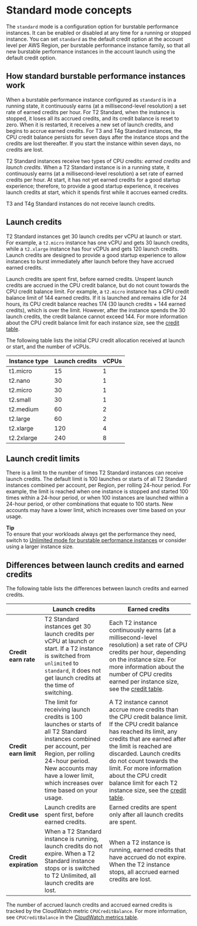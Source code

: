 # Standard mode concepts<a name="burstable-performance-instances-standard-mode-concepts"></a>

The `standard` mode is a configuration option for burstable performance instances\. It can be enabled or disabled at any time for a running or stopped instance\. You can set `standard` as the default credit option at the account level per AWS Region, per burstable performance instance family, so that all new burstable performance instances in the account launch using the default credit option\.

## How standard burstable performance instances work<a name="how-burstable-performance-instances-standard-works"></a>

When a burstable performance instance configured as `standard` is in a running state, it continuously earns \(at a millisecond\-level resolution\) a set rate of earned credits per hour\. For T2 Standard, when the instance is stopped, it loses all its accrued credits, and its credit balance is reset to zero\. When it is restarted, it receives a new set of launch credits, and begins to accrue earned credits\. For T3 and T4g Standard instances, the CPU credit balance persists for seven days after the instance stops and the credits are lost thereafter\. If you start the instance within seven days, no credits are lost\.

T2 Standard instances receive two types of CPU credits: *earned credits* and *launch credits*\. When a T2 Standard instance is in a running state, it continuously earns \(at a millisecond\-level resolution\) a set rate of earned credits per hour\. At start, it has not yet earned credits for a good startup experience; therefore, to provide a good startup experience, it receives launch credits at start, which it spends first while it accrues earned credits\.

T3 and T4g Standard instances do not receive launch credits\.

## Launch credits<a name="launch-credits"></a>

T2 Standard instances get 30 launch credits per vCPU at launch or start\. For example, a `t2.micro` instance has one vCPU and gets 30 launch credits, while a `t2.xlarge` instance has four vCPUs and gets 120 launch credits\. Launch credits are designed to provide a good startup experience to allow instances to burst immediately after launch before they have accrued earned credits\.

Launch credits are spent first, before earned credits\. Unspent launch credits are accrued in the CPU credit balance, but do not count towards the CPU credit balance limit\. For example, a `t2.micro` instance has a CPU credit balance limit of 144 earned credits\. If it is launched and remains idle for 24 hours, its CPU credit balance reaches 174 \(30 launch credits \+ 144 earned credits\), which is over the limit\. However, after the instance spends the 30 launch credits, the credit balance cannot exceed 144\. For more information about the CPU credit balance limit for each instance size, see the [credit table](burstable-credits-baseline-concepts.md#burstable-performance-instances-credit-table)\.

The following table lists the initial CPU credit allocation received at launch or start, and the number of vCPUs\.


|  Instance type  |  Launch credits  |  vCPUs  | 
| --- | --- | --- | 
| t1\.micro |  15  |  1  | 
| t2\.nano |  30  |  1  | 
| t2\.micro |  30  |  1  | 
| t2\.small |  30  |  1  | 
| t2\.medium |  60  |  2  | 
| t2\.large |  60  |  2  | 
| t2\.xlarge |  120  |  4  | 
| t2\.2xlarge |  240  |  8  | 

## Launch credit limits<a name="launch-credit-limits"></a>

There is a limit to the number of times T2 Standard instances can receive launch credits\. The default limit is 100 launches or starts of all T2 Standard instances combined per account, per Region, per rolling 24\-hour period\. For example, the limit is reached when one instance is stopped and started 100 times within a 24\-hour period, or when 100 instances are launched within a 24\-hour period, or other combinations that equate to 100 starts\. New accounts may have a lower limit, which increases over time based on your usage\.

**Tip**  
To ensure that your workloads always get the performance they need, switch to [Unlimited mode for burstable performance instances](burstable-performance-instances-unlimited-mode.md) or consider using a larger instance size\.

## Differences between launch credits and earned credits<a name="burstable-performance-instances-diff-launch-earned-credits"></a>

The following table lists the differences between launch credits and earned credits\.


|    |  Launch credits  |  Earned credits  | 
| --- | --- | --- | 
|  **Credit earn rate**  |  T2 Standard instances get 30 launch credits per vCPU at launch or start\. If a T2 instance is switched from `unlimited` to `standard`, it does not get launch credits at the time of switching\.  |  Each T2 instance continuously earns \(at a millisecond\-level resolution\) a set rate of CPU credits per hour, depending on the instance size\. For more information about the number of CPU credits earned per instance size, see the [credit table](burstable-credits-baseline-concepts.md#burstable-performance-instances-credit-table)\.  | 
|  **Credit earn limit**  |  The limit for receiving launch credits is 100 launches or starts of all T2 Standard instances combined per account, per Region, per rolling 24\-hour period\. New accounts may have a lower limit, which increases over time based on your usage\.  |  A T2 instance cannot accrue more credits than the CPU credit balance limit\. If the CPU credit balance has reached its limit, any credits that are earned after the limit is reached are discarded\. Launch credits do not count towards the limit\. For more information about the CPU credit balance limit for each T2 instance size, see the [credit table](burstable-credits-baseline-concepts.md#burstable-performance-instances-credit-table)\.  | 
|  **Credit use**  |  Launch credits are spent first, before earned credits\.  |  Earned credits are spent only after all launch credits are spent\.  | 
|  **Credit expiration**  |  When a T2 Standard instance is running, launch credits do not expire\. When a T2 Standard instance stops or is switched to T2 Unlimited, all launch credits are lost\.  |  When a T2 instance is running, earned credits that have accrued do not expire\. When the T2 instance stops, all accrued earned credits are lost\.  | 

The number of accrued launch credits and accrued earned credits is tracked by the CloudWatch metric `CPUCreditBalance`\. For more information, see `CPUCreditBalance` in the [CloudWatch metrics table](burstable-performance-instances-monitoring-cpu-credits.md#burstable-performance-instances-CW-metrics-table)\.